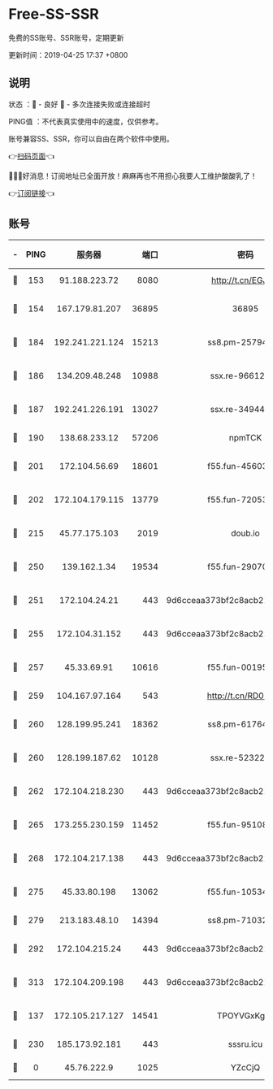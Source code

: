 # Free-SS-SSR

免费的SS账号、SSR账号，定期更新

更新时间：2019-04-25 17:37 +0800

## 说明

状态     ：🙂 - 良好 🙁 - 多次连接失败或连接超时

PING值   ：不代表真实使用中的速度，仅供参考。

账号兼容SS、SSR，你可以自由在两个软件中使用。

👉[扫码页面](https://liesauer.github.io/Free-SS-SSR/)👈

🎉🎉🎉好消息！订阅地址已全面开放！麻麻再也不用担心我要人工维护酸酸乳了！

👉[订阅链接](https://www.liesauer.net/yogurt/subscribe?ACCESS_TOKEN=DAYxR3mMaZAsaqUb)👈

## 账号

|-|PING|服务器|端口|密码|加密方式|区域|
|:----:|:----:|:-----:|-----:|:----:|:----:|:----:|
|🙂|153|91.188.223.72|8080|http://t.cn/EGJIyrl|rc4-md5|RU|
|🙂|154|167.179.81.207|36895|36895|aes-256-cfb|JP|
|🙂|184|192.241.221.124|15213|ss8.pm-25794804|aes-256-cfb|US|
|🙂|186|134.209.48.248|10988|ssx.re-96612266|aes-256-cfb|US|
|🙂|187|192.241.226.191|13027|ssx.re-34944124|aes-256-cfb|US|
|🙂|190|138.68.233.12|57206|npmTCK|rc4-md5|US|
|🙂|201|172.104.56.69|18601|f55.fun-45603382|aes-256-cfb|SG|
|🙂|202|172.104.179.115|13779|f55.fun-72053902|aes-256-cfb|SG|
|🙂|215|45.77.175.103|2019|doub.io|aes-128-ctr|SG|
|🙂|250|139.162.1.34|19534|f55.fun-29070287|aes-256-cfb|SG|
|🙂|251|172.104.24.21|443|9d6cceaa373bf2c8acb22e60b6a58be6|aes-256-cfb|US|
|🙂|255|172.104.31.152|443|9d6cceaa373bf2c8acb22e60b6a58be6|aes-256-cfb|US|
|🙂|257|45.33.69.91|10616|f55.fun-00195736|aes-256-cfb|US|
|🙂|259|104.167.97.164|543|http://t.cn/RD0D7sx|rc4-md5|CA|
|🙂|260|128.199.95.241|18362|ss8.pm-61764632|aes-256-cfb|SG|
|🙂|260|128.199.187.62|10128|ssx.re-52322038|aes-256-cfb|SG|
|🙂|262|172.104.218.230|443|9d6cceaa373bf2c8acb22e60b6a58be6|aes-256-cfb|US|
|🙂|265|173.255.230.159|11452|f55.fun-95108879|aes-256-cfb|US|
|🙂|268|172.104.217.138|443|9d6cceaa373bf2c8acb22e60b6a58be6|aes-256-cfb|US|
|🙂|275|45.33.80.198|13062|f55.fun-10534889|aes-256-cfb|US|
|🙂|279|213.183.48.10|14394|ss8.pm-71032456|rc4-md5|RU|
|🙂|292|172.104.215.24|443|9d6cceaa373bf2c8acb22e60b6a58be6|aes-256-cfb|US|
|🙂|313|172.104.209.198|443|9d6cceaa373bf2c8acb22e60b6a58be6|aes-256-cfb|US|
|🙂|137|172.105.217.127|14541|TPOYVGxKglpi|aes-256-cfb|JP|
|🙂|230|185.173.92.181|443|sssru.icu|rc4-md5|RU|
|🙁|0|45.76.222.9|1025|YZcCjQ|rc4-md5|JP|
